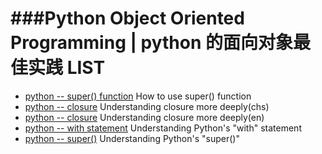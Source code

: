 


###Python Object Oriented Programming | python 的面向对象最佳实践 LIST
===========================

* [python -- super() function](http://rhettinger.wordpress.com/2011/05/26/super-considered-super/) How to use super() function
* [python -- closure](http://www.cnblogs.com/ChrisChen3121/p/3208119.html) Understanding closure more deeply(chs)
* [python -- closure](http://www.shutupandship.com/2012/01/python-closures-explained.html) Understanding closure more deeply(en)
* [python -- with statement](http://effbot.org/zone/python-with-statement.htm) Understanding Python's "with" statement
* [python -- super()](http://blog.csdn.net/johnsonguo/article/details/585193) Understanding Python's "super()"
